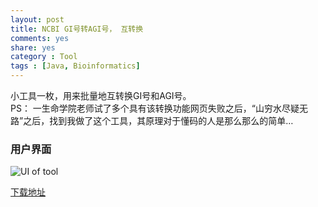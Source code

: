 ```yaml
---
layout: post
title: NCBI GI号转AGI号， 互转换
comments: yes
share: yes
category : Tool
tags : [Java, Bioinformatics]
---
```


小工具一枚，用来批量地互转换GI号和AGI号。  
PS： 一生命学院老师试了多个具有该转换功能网页失败之后，“山穷水尽疑无路”之后，找到我做了这个工具，其原理对于懂码的人是那么那么的简单…

### 用户界面

![UI of tool](http://i.imgur.com/0xvA7Ac.jpg)

[下载地址](http://ishare.iask.sina.com.cn/f/21695346.html)


